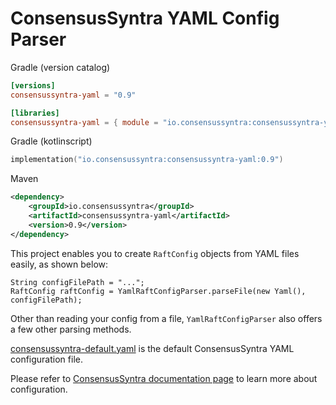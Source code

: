 # ConsensusSyntra YAML Config Parser

Gradle (version catalog)

```toml
[versions]
consensussyntra-yaml = "0.9"

[libraries]
consensussyntra-yaml = { module = "io.consensussyntra:consensussyntra-yaml", version.ref = "consensussyntra-yaml" }
```

Gradle (kotlinscript)

```kotlin
implementation("io.consensussyntra:consensussyntra-yaml:0.9")
```

Maven

```xml
<dependency>
    <groupId>io.consensussyntra</groupId>
    <artifactId>consensussyntra-yaml</artifactId>
    <version>0.9</version>
</dependency>
```

This project enables you to create `RaftConfig` objects from YAML files
easily, as shown below:

```
String configFilePath = "...";
RaftConfig raftConfig = YamlRaftConfigParser.parseFile(new Yaml(), configFilePath);
``` 

Other than reading your config from a file, `YamlRaftConfigParser` also offers
a few other parsing methods.

[consensussyntra-default.yaml](https://github.com/ConsensusSyntra/ConsensusSyntra/blob/master/consensussyntra-yaml/consensussyntra-default.yaml)
is the default ConsensusSyntra YAML configuration file.

Please refer to
[ConsensusSyntra documentation page](https://consensussyntra.io/docs/configuration/)
to learn more about configuration. 
